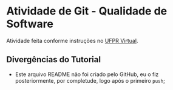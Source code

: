 # Atividade de Git - Qualidade de Software

Atividade feita conforme instruções no [UFPR Virtual](https://ufprvirtual.ufpr.br/mod/assign/view.php?id=1097025).

## Divergências do Tutorial
- Este arquivo README não foi criado pelo GitHub, eu o fiz posteriormente, por completude, logo após o primeiro `push`;
